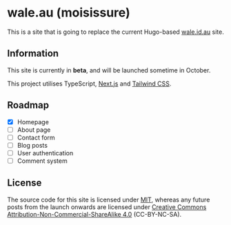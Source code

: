 # wale.au (moisissure)
This is a site that is going to replace the current Hugo-based [wale.id.au](https://wale.id.au) site.

## Information
This site is currently in **beta**, and will be launched sometime in October.

This project utilises TypeScript, [Next.js](https://nextjs.org) and [Tailwind CSS](https://tailwindcss.com).

## Roadmap
- [x] Homepage
- [ ] About page
- [ ] Contact form
- [ ] Blog posts
- [ ] User authentication
- [ ] Comment system

## License
The source code for this site is licensed under [MIT](https://github.com/wale/moisissure/blob/main/LICENSE), whereas any future posts from the launch onwards are licensed under [Creative Commons Attribution-Non-Commercial-ShareAlike 4.0](https://creativecommons.org/licenses/by-nc-sa/4.0/) (CC-BY-NC-SA).